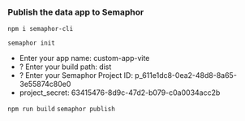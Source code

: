 ### Publish the data app to Semaphor

`npm i semaphor-cli`

`semaphor init`

- Enter your app name: custom-app-vite
- ? Enter your build path: dist
- ? Enter your Semaphor Project ID: p_611e1dc8-0ea2-48d8-8a65-3e55874c80e0
- project_secret: 63415476-8d9c-47d2-b079-c0a0034acc2b

`npm run build`
`semaphor publish`
